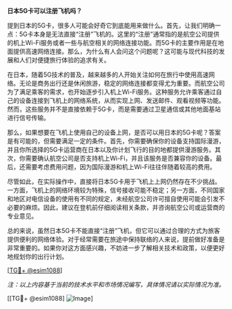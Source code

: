 **日本5G卡可以注册飞机吗？**

提到日本的5G卡，很多人可能会好奇它到底能用来做什么。首先，让我们明确一点：5G卡本身是无法直接“注册”飞机的。这里的“注册”通常指的是航空公司提供的机上Wi-Fi服务或者一些与航空相关的网络连接功能。而5G卡的主要作用是在地面提供高速网络连接。那么，为什么有人会问这个问题呢？这可能与现代科技的发展和人们对便捷旅行体验的追求有关。

在日本，随着5G技术的普及，越来越多的人开始关注如何在旅行中使用高速网络。无论是商务出行还是休闲旅游，稳定的网络连接都变得尤为重要。而航空公司为了满足乘客的需求，也开始逐步引入机上Wi-Fi服务。这种服务允许乘客通过自己的设备连接到飞机上的网络系统，从而实现上网、发送邮件、观看视频等功能。然而，这些服务并不是直接依赖于5G卡，而是需要通过卫星通信或其他地面基站进行信号传输。

那么，如果想要在飞机上使用自己的设备上网，是否可以用日本的5G卡呢？答案是有可能的，但需要满足一定的条件。首先，你需要确保你的设备支持国际漫游，并且你所选择的5G卡运营商在日本以及你计划飞行的目的地都提供漫游服务。其次，你需要确认航空公司是否支持机上Wi-Fi，并且该服务是否兼容你的设备。最后，还需要考虑费用问题，因为国际漫游和机上Wi-Fi往往伴随着较高的费用。

尽管如此，在实际操作中，直接将日本5G卡用于飞机上上网仍然存在不少挑战。一方面，飞机上的网络环境较为特殊，信号接收可能不稳定；另一方面，不同国家和地区对电信设备的使用有不同的规定，未经航空公司许可擅自使用可能会引发不必要的麻烦。因此，建议在登机前仔细阅读相关条款，并咨询航空公司或运营商的专业意见。

总的来说，虽然日本5G卡不能直接“注册”飞机，但它可以通过合理的方式为旅客提供便利的网络体验。对于经常需要在旅途中保持联络的人来说，提前做好准备是非常重要的。如果你对这方面感兴趣，不妨进一步了解相关技术和政策，以便更好地规划你的出行计划。

[[TG💪+ @esim1088](https://t.me/s/esim1088)]

*注：以上内容基于当前的技术水平和市场情况编写，具体情况请以实际情况为准。*

[[TG💪+ @esim1088] ![Image](https://i.postimg.cc/4NQfJmqS/Snipaste-2025-05-13-00-14-12.png)]